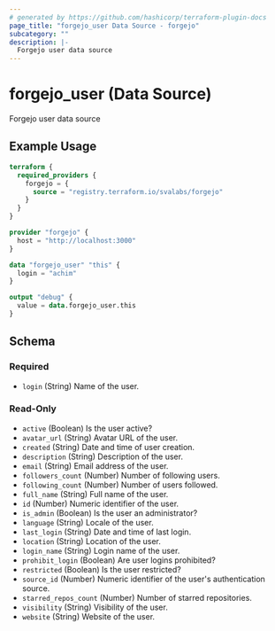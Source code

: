 ```yaml
---
# generated by https://github.com/hashicorp/terraform-plugin-docs
page_title: "forgejo_user Data Source - forgejo"
subcategory: ""
description: |-
  Forgejo user data source
---
```


# forgejo_user (Data Source)

Forgejo user data source

## Example Usage

```terraform
terraform {
  required_providers {
    forgejo = {
      source = "registry.terraform.io/svalabs/forgejo"
    }
  }
}

provider "forgejo" {
  host = "http://localhost:3000"
}

data "forgejo_user" "this" {
  login = "achim"
}

output "debug" {
  value = data.forgejo_user.this
}
```

<!-- schema generated by tfplugindocs -->
## Schema

### Required

- `login` (String) Name of the user.

### Read-Only

- `active` (Boolean) Is the user active?
- `avatar_url` (String) Avatar URL of the user.
- `created` (String) Date and time of user creation.
- `description` (String) Description of the user.
- `email` (String) Email address of the user.
- `followers_count` (Number) Number of following users.
- `following_count` (Number) Number of users followed.
- `full_name` (String) Full name of the user.
- `id` (Number) Numeric identifier of the user.
- `is_admin` (Boolean) Is the user an administrator?
- `language` (String) Locale of the user.
- `last_login` (String) Date and time of last login.
- `location` (String) Location of the user.
- `login_name` (String) Login name of the user.
- `prohibit_login` (Boolean) Are user logins prohibited?
- `restricted` (Boolean) Is the user restricted?
- `source_id` (Number) Numeric identifier of the user's authentication source.
- `starred_repos_count` (Number) Number of starred repositories.
- `visibility` (String) Visibility of the user.
- `website` (String) Website of the user.
